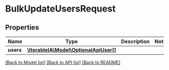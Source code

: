 # BulkUpdateUsersRequest

## Properties
Name | Type | Description | Notes
------------ | ------------- | ------------- | -------------
**users** | [**\IterableIA\Model\OptionalApiUser[]**](OptionalApiUser.md) |  | 

[[Back to Model list]](../../README.md#documentation-for-models) [[Back to API list]](../../README.md#documentation-for-api-endpoints) [[Back to README]](../../README.md)

